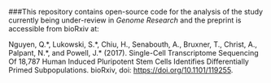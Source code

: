 ###This repository contains open-source code for the analysis of the study currently being under-review in *Genome Research* and the preprint is accessible from bioRxiv at:  
 

Nguyen, Q.\*, Lukowski, S.\*, Chiu, H., Senabouth, A., Bruxner, T., Christ, A., Palpant, N.\*, and Powell, J.* (2017). Single-Cell Transcriptome Sequencing Of 18,787 Human Induced Pluripotent Stem Cells Identifies Differentially Primed Subpopulations. bioRxiv, doi: <https://doi.org/10.1101/119255>. 
